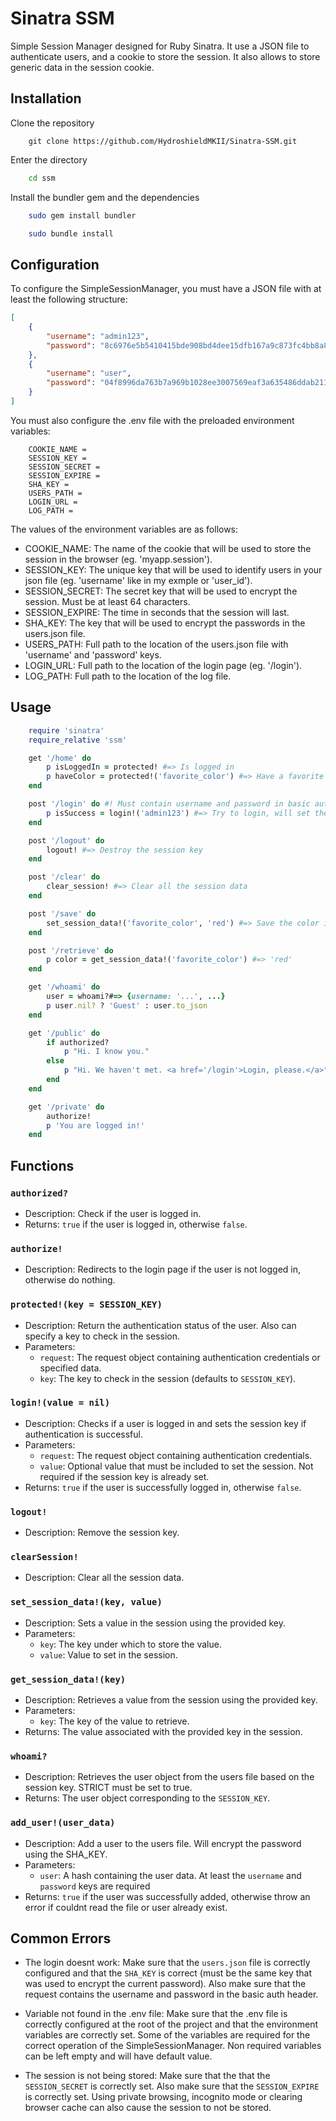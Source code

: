 # Sinatra SSM
 Simple Session Manager designed for Ruby Sinatra. It use a JSON file to authenticate users, and a cookie to store the session. It also allows to store generic data in the session cookie.

## Installation
Clone the repository
```
    git clone https://github.com/HydroshieldMKII/Sinatra-SSM.git
```
Enter the directory
```bash
    cd ssm
```
Install the bundler gem and the dependencies
```bash
    sudo gem install bundler
```
```bash
    sudo bundle install
```

## Configuration
To configure the SimpleSessionManager, you must have a JSON file with at least the following structure:
```json
[
    {
        "username": "admin123",
        "password": "8c6976e5b5410415bde908bd4dee15dfb167a9c873fc4bb8a81f6f2ab448a918"
    },
    {
        "username": "user",
        "password": "04f8996da763b7a969b1028ee3007569eaf3a635486ddab211d512c85b9df8fb"
    }
]
```
You must also configure the .env file with the preloaded environment variables:
```env
    COOKIE_NAME = 
    SESSION_KEY = 
    SESSION_SECRET = 
    SESSION_EXPIRE = 
    SHA_KEY = 
    USERS_PATH =
    LOGIN_URL =
    LOG_PATH =
```
The values of the environment variables are as follows:
- COOKIE_NAME: The name of the cookie that will be used to store the session in the browser (eg. 'myapp.session').
- SESSION_KEY: The unique key that will be used to identify users in your json file (eg. 'username' like in my exmple or 'user_id').
- SESSION_SECRET: The secret key that will be used to encrypt the session. Must be at least 64 characters.
- SESSION_EXPIRE: The time in seconds that the session will last.
- SHA_KEY: The key that will be used to encrypt the passwords in the users.json file.
- USERS_PATH: Full path to the location of the users.json file with 'username' and 'password' keys.
- LOGIN_URL: Full path to the location of the login page (eg. '/login').
- LOG_PATH: Full path to the location of the log file.

## Usage
```ruby
    require 'sinatra'
    require_relative 'ssm'

    get '/home' do
        p isLoggedIn = protected! #=> Is logged in
        p haveColor = protected!('favorite_color') #=> Have a favorite color set in the cookie
    end

    post '/login' do #! Must contain username and password in basic auth request !#
        p isSuccess = login!('admin123') #=> Try to login, will set the value to 'admin123' set in the unique SESSION_KEY if successful
    end

    post '/logout' do
        logout! #=> Destroy the session key
    end

    post '/clear' do
        clear_session! #=> Clear all the session data
    end

    post '/save' do
        set_session_data!('favorite_color', 'red') #=> Save the color in the cookie
    end

    post '/retrieve' do
        p color = get_session_data!('favorite_color') #=> 'red'
    end

    get '/whoami' do
        user = whoami?#=> {username: '...', ...}
        p user.nil? ? 'Guest' : user.to_json
    end

    get '/public' do
        if authorized?
            p "Hi. I know you."
        else
            p "Hi. We haven't met. <a href='/login'>Login, please.</a>"
        end
    end

    get '/private' do
        authorize!
        p 'You are logged in!'
    end
```

## Functions

### `authorized?`
- Description: Check if the user is logged in.
- Returns: `true` if the user is logged in, otherwise `false`.

### `authorize!`
- Description: Redirects to the login page if the user is not logged in, otherwise do nothing.

### `protected!(key = SESSION_KEY)`
- Description: Return the authentication status of the user. Also can specify a key to check in the session.
- Parameters:
  - `request`: The request object containing authentication credentials or specified data.
  - `key`: The key to check in the session (defaults to `SESSION_KEY`).

### `login!(value = nil)`
- Description: Checks if a user is logged in and sets the session key if authentication is successful.
- Parameters:
  - `request`: The request object containing authentication credentials.
  - `value`: Optional value that must be included to set the session. Not required if the session key is already set.
- Returns: `true` if the user is successfully logged in, otherwise `false`.

### `logout!`
- Description: Remove the session key.

### `clearSession!`
- Description: Clear all the session data.

### `set_session_data!(key, value)`
- Description: Sets a value in the session using the provided key.
- Parameters:
  - `key`: The key under which to store the value.
  - `value`: Value to set in the session.

### `get_session_data!(key)`
- Description: Retrieves a value from the session using the provided key.
- Parameters:
  - `key`: The key of the value to retrieve.
- Returns: The value associated with the provided key in the session.

### `whoami?`
- Description: Retrieves the user object from the users file based on the session key. STRICT must be set to true.
- Returns: The user object corresponding to the `SESSION_KEY`.

### `add_user!(user_data)`
- Description: Add a user to the users file. Will encrypt the password using the SHA_KEY.
- Parameters:
    - `user`: A hash containing the user data. At least the `username` and `password` keys are required
- Returns: `true` if the user was successfully added, otherwise throw an error if couldnt read the file or user already exist.


## Common Errors
- The login doesnt work: Make sure that the `users.json` file is correctly configured and that the `SHA_KEY` is correct (must be the same key that was used to encrypt the current password). Also make sure that the request contains the username and password in the basic auth header.

- Variable not found in the .env file: Make sure that the .env file is correctly configured at the root of the project and that the environment variables are correctly set. Some of the variables are required for the correct operation of the SimpleSessionManager. Non required variables can be left empty and will have default value.

- The session is not being stored: Make sure that the that the `SESSION_SECRET` is correctly set. Also make sure that the `SESSION_EXPIRE` is correctly set. Using private browsing, incognito mode or clearing browser cache can also cause the session to not be stored.



    

